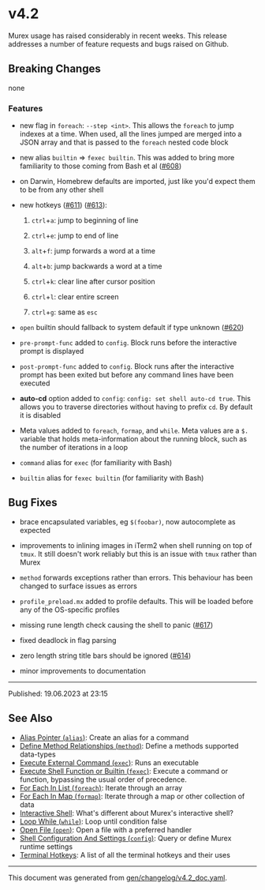 # v4.2

Murex usage has raised considerably in recent weeks. This release addresses a number of feature requests and bugs raised on Github.

## Breaking Changes

none

### Features

* new flag in `foreach`: `--step <int>`. This allows the `foreach` to jump indexes at a time. When used, all the lines jumped are merged into a JSON array and that is passed to the `foreach` nested code block

* new alias `builtin` => `fexec builtin`. This was added to bring more familiarity to those coming from Bash et al ([#608](https://github.com/lmorg/murex/issues/608))

* on Darwin, Homebrew defaults are imported, just like you'd expect them to be from any other shell

* new hotkeys ([#611](https://github.com/lmorg/murex/issues/611)) ([#613](https://github.com/lmorg/murex/issues/613)):

  1. `ctrl`+`a`: jump to beginning of line

  2. `ctrl`+`e`: jump to end of line

  3. `alt`+`f`: jump forwards a word at a time

  4. `alt`+`b`: jump backwards a word at a time

  5. `ctrl`+`k`: clear line after cursor position

  6. `ctrl`+`l`: clear entire screen

  7. `ctrl`+`g`: same as `esc`

* `open` builtin should fallback to system default if type unknown ([#620](https://github.com/lmorg/murex/issues/620))

* `pre-prompt-func` added to `config`. Block runs before the interactive prompt is displayed

* `post-prompt-func` added to `config`. Block runs after the interactive prompt has been exited but before any command lines have been executed

* **auto-cd** option added to `config`: `config: set shell auto-cd true`. This allows you to traverse directories without having to prefix `cd`. By default it is disabled

* Meta values added to `foreach`, `formap`, and `while`. Meta values are a `$.` variable that holds meta-information about the running block, such as the number of iterations in a loop

* `command` alias for `exec` (for familiarity with Bash)

* `builtin` alias for `fexec builtin` (for familiarity with Bash)

## Bug Fixes

* brace encapsulated variables, eg `$(foobar)`, now autocomplete as expected

* improvements to inlining images in iTerm2 when shell running on top of `tmux`. It still doesn't work reliably but this is an issue with `tmux` rather than Murex

* `method` forwards exceptions rather than errors. This behaviour has been changed to surface issues as errors

* `profile_preload.mx` added to profile defaults. This will be loaded before any of the OS-specific profiles

* missing rune length check causing the shell to panic ([#617](https://github.com/lmorg/murex/issues/617))

* fixed deadlock in flag parsing

* zero length string title bars should be ignored ([#614](https://github.com/lmorg/murex/issues/614))

* minor improvements to documentation 

<hr>

Published: 19.06.2023 at 23:15

## See Also

* [Alias Pointer (`alias`)](../commands/alias.md):
  Create an alias for a command
* [Define Method Relationships (`method`)](../commands/method.md):
  Define a methods supported data-types
* [Execute External Command (`exec`)](../commands/exec.md):
  Runs an executable
* [Execute Shell Function or Builtin (`fexec`)](../commands/fexec.md):
  Execute a command or function, bypassing the usual order of precedence.
* [For Each In List (`foreach`)](../commands/foreach.md):
  Iterate through an array
* [For Each In Map (`formap`)](../commands/formap.md):
  Iterate through a map or other collection of data
* [Interactive Shell](../user-guide/interactive-shell.md):
  What's different about Murex's interactive shell?
* [Loop While (`while`)](../commands/while.md):
  Loop until condition false
* [Open File (`open`)](../commands/open.md):
  Open a file with a preferred handler
* [Shell Configuration And Settings (`config`)](../commands/config.md):
  Query or define Murex runtime settings
* [Terminal Hotkeys](../user-guide/terminal-keys.md):
  A list of all the terminal hotkeys and their uses

<hr/>

This document was generated from [gen/changelog/v4.2_doc.yaml](https://github.com/lmorg/murex/blob/master/gen/changelog/v4.2_doc.yaml).